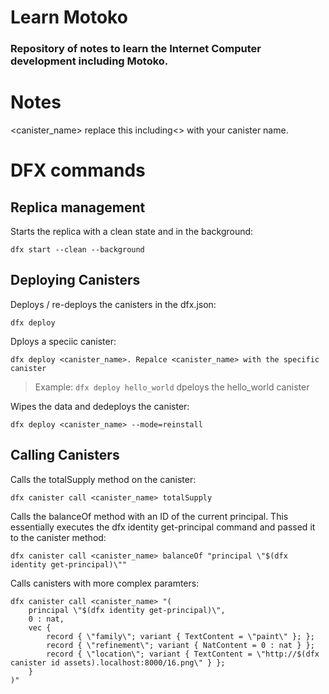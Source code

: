 # Learn Motoko 

### Repository of notes to learn the Internet Computer development including Motoko.

# Notes
<canister_name> replace this including<> with your canister name.


# DFX commands 

## Replica management
Starts the replica with a clean state and in the background:

```
dfx start --clean --background
```


## Deploying Canisters

Deploys / re-deploys the canisters in the dfx.json:

```
dfx deploy
``` 

Dploys a speciic canister:
```
dfx deploy <canister_name>. Repalce <canister_name> with the specific canister
``` 
> Example: `dfx deploy hello_world` dpeloys the hello_world canister 


Wipes the data and dedeploys the canister:
```
dfx deploy <canister_name> --mode=reinstall
```

## Calling Canisters

Calls the totalSupply method on the canister:
```
dfx canister call <canister_name> totalSupply
```

Calls the balanceOf method with an ID of the current principal. This essentially executes the dfx identity get-principal command and passed it to the canister method:
```
dfx canister call <canister_name> balanceOf "principal \"$(dfx identity get-principal)\""
``` 

Calls canisters with more complex paramters:

```
dfx canister call <canister_name> "(
    principal \"$(dfx identity get-principal)\",
    0 : nat,
    vec {
        record { \"family\"; variant { TextContent = \"paint\" }; };
        record { \"refinement\"; variant { NatContent = 0 : nat } };
        record { \"location\"; variant { TextContent = \"http://$(dfx canister id assets).localhost:8000/16.png\" } };
    }
)"
``` 